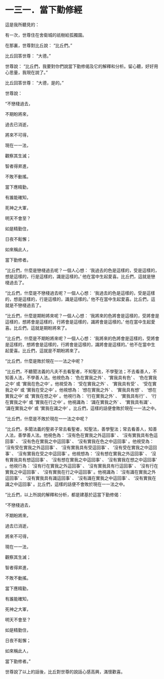 # 一三一．當下勤修經

這是我所聽見的：

有一次，世尊住在舍衛城的祇樹給孤獨園。

在那裏，世尊對比丘說： “比丘們。”

比丘回答世尊： “大德。”

世尊說： “比丘們，我要對你們說當下勤修偈及它的解釋和分析。留心聽，好好用心思量，我現在說了。”

比丘回答世尊： “大德，是的。”

世尊說：

“不戀棧過去，

不期盼將來，

過去已消逝，

將來不可得，

現在一一法，

觀察其生滅；

智者得昇進，

不敗不動搖。

當下應精勤，

有誰能確知，

死神之大軍，

明天不會至？

如是精勤住，

日夜不鬆懈；

如來稱此人，

當下勤修者。

“比丘們，什麼是戀棧過去呢？一個人心想： ‘我過去的色是這樣的，受是這樣的，想是這樣的，行是這樣的，識是這樣的。’ 他在當中生起愛喜。比丘們，這就是戀棧過去了。

“比丘們，什麼是不戀棧過去呢？一個人心想： ‘我過去的色是這樣的，受是這樣的，想是這樣的，行是這樣的，識是這樣的。’ 他不在當中生起愛喜。比丘們，這就是不戀棧過去了。

“比丘們，什麼是期盼將來呢？一個人心想： ‘我將來的色將會是這樣的，受將會是這樣的，想將會是這樣的，行將會是這樣的，識將會是這樣的。’ 他在當中生起愛喜。比丘們，這就是期盼將來了。

“比丘們，什麼是不期盼將來呢？一個人心想： ‘我將來的色將會是這樣的，受將會是這樣的，想將會是這樣的，行將會是這樣的，識將會是這樣的。’ 他不在當中生起愛喜。比丘們，這就是不期盼將來了。

“比丘們，什麼是敗於現在一一法之中呢？

“比丘們，不聽聞法義的凡夫不去看聖者，不知聖法，不學聖法；不去看善人，不知善人法，不學善人法。他視色為： ‘色在實我之外’ 、‘實我具有色’ 、 ‘色在實我之中’ 或 ‘實我在色之中’ 。他視受為： ‘受在實我之外’ 、 ‘實我具有受’ 、 ‘受在實我之中’ 或 ‘實我在受之中’ 。他視想為： ‘想在實我之外’ 、 ‘實我具有想’ 、 ‘想在實我之中’ 或 ‘實我在想之中’ 。他視行為： ‘行在實我之外’ 、 ‘實我具有行’ 、 ‘行在實我之中’ 或 ‘實我在行之中’ 。他視識為： ‘識在實我之外’ 、 ‘實我具有識’ 、 ‘識在實我之中’ 或 ‘實我在識之中’ 。比丘們，這樣的話便會敗於現在一一法之中。

“比丘們，什麼是不敗於現在一一法之中呢？

“比丘們，多聞法義的聖弟子常去看聖者，知聖法，善學聖法；常去看善人，知善人法，善學善人法。他視色為： ‘沒有色在實我之外這回事’ 、 ‘沒有實我具有色這回事’ 、 ‘沒有色在實我之中這回事’ 、 ‘沒有實我在色之中這回事’ 。他視受為： ‘沒有受在實我之外這回事’ 、 ‘沒有實我具有受這回事’ 、 ‘沒有受在實我之中這回事’ 、 ‘沒有實我在受之中這回事’ 。他視想為： ‘沒有想在實我之外這回事’ 、 ‘沒有實我具有想這回事’ 、 ‘沒有想在實我之中這回事’ 、 ‘沒有實我在想之中這回事’ 。他視行為： ‘沒有行在實我之外這回事’ 、 ‘沒有實我具有行這回事’ 、 ‘沒有行在實我之中這回事’ 、 ‘沒有實我在行之中這回事’ 。他視識為： ‘沒有識在實我之外這回事’ 、 ‘沒有實我具有識這回事’ 、 ‘沒有識在實我之中這回事’ 、 ‘沒有實我在識之中這回事’ 。比丘們，這樣的話便不會敗於現在一一法之中。

“比丘們，以上所說的解釋和分析，都是建基於這當下勤修偈：

“不戀棧過去，

不期盼將來，

過去已消逝，

將來不可得，

現在一一法，

觀察其生滅；

智者得昇進，

不敗不動搖。

當下應精勤，

有誰能確知，

死神之大軍，

明天不會至？

如是精勤住，

日夜不鬆懈；

如來稱此人，

當下勤修者。”

世尊說了以上的話後，比丘對世尊的說話心感高興，滿懷歡喜。 

